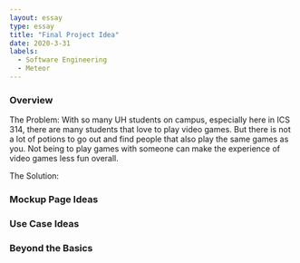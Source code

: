 ```yaml
---
layout: essay
type: essay
title: "Final Project Idea"
date: 2020-3-31
labels:
  - Software Engineering
  - Meteor
---
```


### Overview
The Problem: With so many UH students on campus, especially here in ICS 314, there are many students that love to play video games. But there is not a lot of potions to go out and find people that also play the same games as you. Not being to play games with someone can make the experience of video games less fun overall.

The Solution:  

### Mockup Page Ideas

### Use Case Ideas

### Beyond the Basics
